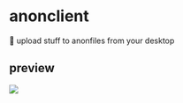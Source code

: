 # anonclient

🚀 upload stuff to anonfiles from your desktop

## preview<br>
![](https://racism.fun/uploads/096ef20c-c4ee-4274-9aee-a86aa2b0b87a/hwoIMNDd.png)
